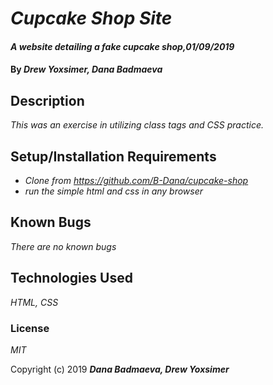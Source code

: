 # _Cupcake Shop Site_


#### _A website detailing a fake cupcake shop,01/09/2019_

#### By _**Drew Yoxsimer, Dana Badmaeva**_

## Description

_This was an exercise in utilizing class tags and CSS practice._

## Setup/Installation Requirements

* _Clone from https://github.com/B-Dana/cupcake-shop_
* _run the simple html and css in any browser_

## Known Bugs

_There are no known bugs_

## Technologies Used

_HTML, CSS_

### License

*MIT*

Copyright (c) 2019 **_Dana Badmaeva, Drew Yoxsimer_**
